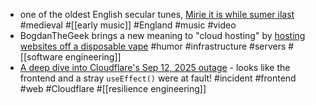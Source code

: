 - one of the oldest English secular tunes, [Mirie it is while sumer ilast](https://www.youtube.com/watch?v=2HXT4hLeatM) #medieval #[[early music]] #England #music #video
- BogdanTheGeek brings a new meaning to "cloud hosting" by [hosting websites off a disposable vape](https://bogdanthegeek.github.io/blog/projects/vapeserver/) #humor #infrastructure #servers #[[software engineering]]
- [A deep dive into Cloudflare's Sep 12, 2025 outage](https://blog.cloudflare.com/deep-dive-into-cloudflares-sept-12-dashboard-and-api-outage/) - looks like the frontend and a stray `useEffect()` were at fault! #incident #frontend #web #Cloudflare #[[resilience engineering]]